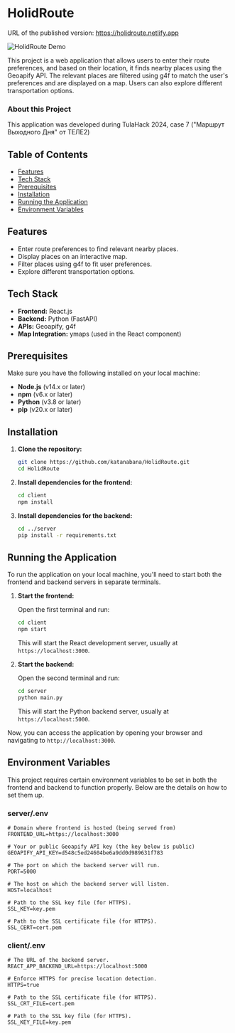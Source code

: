 # HolidRoute

URL of the published version: https://holidroute.netlify.app

![HolidRoute Demo](demo.gif)

This project is a web application that allows users to enter their route preferences, and based on their location, it
finds nearby places using the Geoapify API. The relevant places are filtered using g4f to match the user's preferences
and are displayed on a map. Users can also explore different transportation options.

### About this Project

This application was developed during TulaHack 2024, case 7 ("Маршрут Выходного Дня" от ТЕЛЕ2) 


## Table of Contents

- [Features](#features)
- [Tech Stack](#tech-stack)
- [Prerequisites](#prerequisites)
- [Installation](#installation)
- [Running the Application](#running-the-application)
- [Environment Variables](#environment-variables)

## Features

- Enter route preferences to find relevant nearby places.
- Display places on an interactive map.
- Filter places using g4f to fit user preferences.
- Explore different transportation options.

## Tech Stack

- **Frontend:** React.js
- **Backend:** Python (FastAPI)
- **APIs:** Geoapify, g4f
- **Map Integration:** ymaps (used in the React component)

## Prerequisites

Make sure you have the following installed on your local machine:

- **Node.js** (v14.x or later)
- **npm** (v6.x or later)
- **Python** (v3.8 or later)
- **pip** (v20.x or later)

## Installation

1. **Clone the repository:**

   ```bash
   git clone https://github.com/katanabana/HolidRoute.git
   cd HolidRoute
   ```

2. **Install dependencies for the frontend:**

   ```bash
   cd client
   npm install
   ```

3. **Install dependencies for the backend:**

   ```bash
   cd ../server
   pip install -r requirements.txt
   ```

## Running the Application

To run the application on your local machine, you'll need to start both the frontend and backend servers in separate
terminals.

1. **Start the frontend:**

   Open the first terminal and run:

   ```bash
   cd client
   npm start
   ```

   This will start the React development server, usually at `https://localhost:3000`.

2. **Start the backend:**

   Open the second terminal and run:

   ```bash
   cd server
   python main.py
   ```

   This will start the Python backend server, usually at `https://localhost:5000`.

Now, you can access the application by opening your browser and navigating to `http://localhost:3000`.

## Environment Variables

This project requires certain environment variables to be set in both the frontend and backend to function properly.
Below are the details on how to set them up.

### server/.env

```plaintext
# Domain where frontend is hosted (being served from)
FRONTEND_URL=https://localhost:3000

# Your or public Geoapify API key (the key below is public)
GEOAPIFY_API_KEY=d548c5ed24604be6a9dd0d989631f783

# The port on which the backend server will run.
PORT=5000

# The host on which the backend server will listen.
HOST=localhost

# Path to the SSL key file (for HTTPS).
SSL_KEY=key.pem

# Path to the SSL certificate file (for HTTPS).
SSL_CERT=cert.pem
```

### client/.env

```plaintext
# The URL of the backend server.
REACT_APP_BACKEND_URL=https://localhost:5000

# Enforce HTTPS for precise location detection.
HTTPS=true

# Path to the SSL certificate file (for HTTPS).
SSL_CRT_FILE=cert.pem

# Path to the SSL key file (for HTTPS).
SSL_KEY_FILE=key.pem
```






